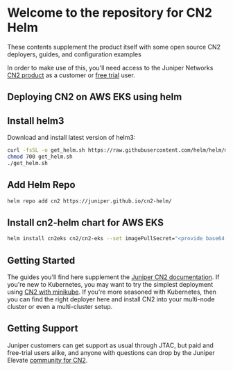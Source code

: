 # Welcome to the repository for CN2 Helm

These contents supplement the product itself with some open source CN2 deployers, guides, and configuration examples

In order to make use of this, you'll need access to the Juniper Networks [CN2 product](https://www.juniper.net/us/en/products/sdn-and-orchestration/contrail/cloud-native-contrail-networking.html) as a customer or [free trial](https://www.juniper.net/us/en/forms/cn2-free-trial.html) user.

## Deploying CN2 on AWS EKS using helm

## Install helm3

Download and install latest version of helm3:

```sh
curl -fsSL -o get_helm.sh https://raw.githubusercontent.com/helm/helm/master/scripts/get-helm-3
chmod 700 get_helm.sh
./get_helm.sh
```

## Add Helm Repo
```sh
helm repo add cn2 https://juniper.github.io/cn2-helm/
```

## Install cn2-helm chart for AWS EKS
```sh
helm install cn2eks cn2/cn2-eks --set imagePullSecret="<provide base64 imagepullsecret for enterprise-hub.juniper.net here>"
```

## Getting Started 

The guides you'll find here supplement the [Juniper CN2 documentation](https://www.juniper.net/documentation/product/us/en/cloud-native-contrail-networking/). If you're new to Kubernetes, you may want to try the simplest deployment using [CN2 with minikube](https://github.com/Juniper/contrail-networking/tree/main/minikube). If you're more seasoned with Kubernetes, then you can find the right deployer here and install CN2 into your multi-node cluster or even a multi-cluster setup.

## Getting Support

Juniper customers can get support as usual through JTAC, but paid and free-trial users alike, and anyone with questions can drop by the Juniper Elevate [community for CN2](https://community.juniper.net/answers/communities/community-home?communitykey=33a620e9-dd0e-4df4-ba5c-200cbf73b292).
